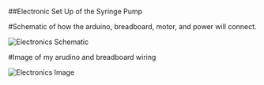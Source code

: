 ##Electronic Set Up of the Syringe Pump

#Schematic of how the arduino, breadboard, motor, and power will connect.

![Electronics Schematic](Syringe-Pump/Electronics-Schematic.png)

#Image of my arudino and breadboard wiring

![Electronics Image](Syring-Pump/Electronics-Image.png)

